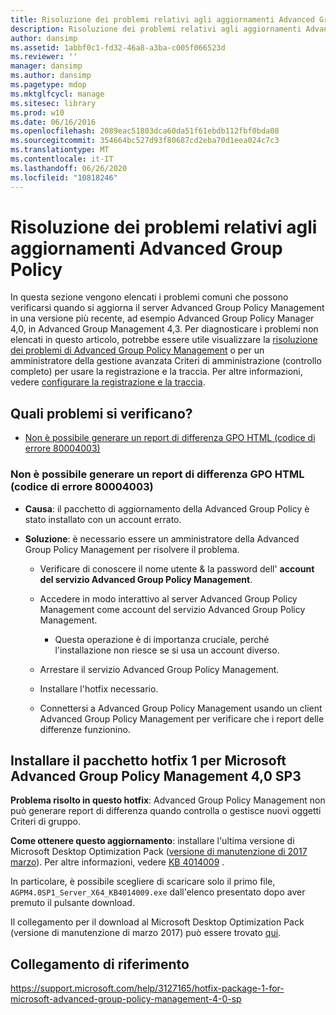 ```yaml
---
title: Risoluzione dei problemi relativi agli aggiornamenti Advanced Group Policy
description: Risoluzione dei problemi relativi agli aggiornamenti Advanced Group Policy
author: dansimp
ms.assetid: 1abbf0c1-fd32-46a8-a3ba-c005f066523d
ms.reviewer: ''
manager: dansimp
ms.author: dansimp
ms.pagetype: mdop
ms.mktglfcycl: manage
ms.sitesec: library
ms.prod: w10
ms.date: 06/16/2016
ms.openlocfilehash: 2089eac51803dca60da51f61ebdb112fbf0bda08
ms.sourcegitcommit: 354664bc527d93f80687cd2eba70d1eea024c7c3
ms.translationtype: MT
ms.contentlocale: it-IT
ms.lasthandoff: 06/26/2020
ms.locfileid: "10818246"
---
```

# Risoluzione dei problemi relativi agli aggiornamenti Advanced Group Policy

In questa sezione vengono elencati i problemi comuni che possono verificarsi quando si aggiorna il server Advanced Group Policy Management in una versione più recente, ad esempio Advanced Group Policy Manager 4,0, in Advanced Group Management 4,3. Per diagnosticare i problemi non elencati in questo articolo, potrebbe essere utile visualizzare la [risoluzione dei problemi di Advanced Group Policy Management](troubleshooting-agpm-agpm40.md) o per un amministratore della gestione avanzata Criteri di amministrazione (controllo completo) per usare la registrazione e la traccia. Per altre informazioni, vedere [configurare la registrazione e la traccia](configure-logging-and-tracing-agpm40.md).

## Quali problemi si verificano?

-   [Non è possibile generare un report di differenza GPO HTML (codice di errore 80004003)](#bkmk-error-80004003)

### <a href="" id="bkmk-error-80004003"></a>Non è possibile generare un report di differenza GPO HTML (codice di errore 80004003)

-   **Causa**: il pacchetto di aggiornamento della Advanced Group Policy è stato installato con un account errato.

-   **Soluzione**: è necessario essere un amministratore della Advanced Group Policy Management per risolvere il problema.
    
    -   Verificare di conoscere il nome utente & la password dell' **account del servizio Advanced Group Policy Management**.

    -   Accedere in modo interattivo al server Advanced Group Policy Management come account del servizio Advanced Group Policy Management.
        
        -   Questa operazione è di importanza cruciale, perché l'installazione non riesce se si usa un account diverso.

    -   Arrestare il servizio Advanced Group Policy Management.
    
    -   Installare l'hotfix necessario.
    
    -   Connettersi a Advanced Group Policy Management usando un client Advanced Group Policy Management per verificare che i report delle differenze funzionino.
    
## Installare il pacchetto hotfix 1 per Microsoft Advanced Group Policy Management 4,0 SP3
    
**Problema risolto in questo hotfix**: Advanced Group Policy Management non può generare report di differenza quando controlla o gestisce nuovi oggetti Criteri di gruppo.

**Come ottenere questo aggiornamento**: installare l'ultima versione di Microsoft Desktop Optimization Pack ([versione di manutenzione di 2017 marzo](https://www.microsoft.com/download/details.aspx?id=54967)). Per altre informazioni, vedere [KB 4014009](https://support.microsoft.com/help/4014009/) .

In particolare, è possibile scegliere di scaricare solo il primo file, `AGPM4.0SP1_Server_X64_KB4014009.exe` dall'elenco presentato dopo aver premuto il pulsante download.
      
Il collegamento per il download al Microsoft Desktop Optimization Pack (versione di manutenzione di marzo 2017) può essere trovato [qui](https://www.microsoft.com/download/details.aspx?id=54967).
      
      
## Collegamento di riferimento
https://support.microsoft.com/help/3127165/hotfix-package-1-for-microsoft-advanced-group-policy-management-4-0-sp
      
